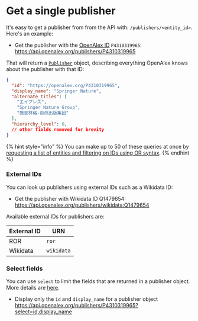 # Get a single publisher

It's easy to get a publisher from from the API with: `/publishers/<entity_id>`. Here's an example:

*   Get the publisher with the [OpenAlex ID](../../how-to-use-the-api/get-single-entities/#the-openalex-id) `P4310319965`: \
    <https://api.openalex.org/publishers/P4310319965>

That will return a [`Publisher`](publisher-object.md) object, describing everything OpenAlex knows about the publisher with that ID:

```json
{
  "id": "https://openalex.org/P4310319965",
  "display_name": "Springer Nature",
  "alternate_titles": [
    "エイプレス",
    "Springer Nature Group",
    "施普林格-自然出版集团"
  ],
  "hierarchy_level": 0,
  // other fields removed for brevity
}
```

{% hint style="info" %}
You can make up to 50 of these queries at once by [requesting a list of entities and filtering on IDs using OR syntax](../../how-to-use-the-api/get-lists-of-entities/filter-entity-lists.md#addition-or).
{% endhint %}

### External IDs

You can look up publishers using external IDs such as a Wikidata ID:

*   Get the publisher with Wikidata ID Q1479654:\
    <https://api.openalex.org/publishers/wikidata:Q1479654>

Available external IDs for publishers are:

| External ID | URN        |
| ----------- | ---------- |
| ROR         | `ror`      |
| Wikidata    | `wikidata` |

### Select fields

You can use `select` to limit the fields that are returned in a publisher object. More details are [here](../../how-to-use-the-api/get-lists-of-entities/select-fields.md).

*   Display only the `id` and `display_name` for a publisher object\
    <https://api.openalex.org/publishers/P4310319965?select=id,display_name>
